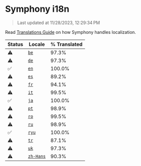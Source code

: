 # Symphony i18n

> Last updated at 11/28/2023, 12:29:34 PM

Read [Translations Guide](https://github.com/zyrouge/symphony/wiki/Translations-Guide) on how Symphony handles localization.

| Status | Locale | % Translated |
| --- | --- | --- |
| ⚠️ | [`be`](https://github.com/zyrouge/symphony/blob/main/i18n/be.toml) | 97.3% |
| ⚠️ | [`de`](https://github.com/zyrouge/symphony/blob/main/i18n/de.toml) | 97.3% |
| ✅ | [`en`](https://github.com/zyrouge/symphony/blob/main/i18n/en.toml) | 100.0% |
| ⚠️ | [`es`](https://github.com/zyrouge/symphony/blob/main/i18n/es.toml) | 89.2% |
| ⚠️ | [`fr`](https://github.com/zyrouge/symphony/blob/main/i18n/fr.toml) | 94.1% |
| ⚠️ | [`it`](https://github.com/zyrouge/symphony/blob/main/i18n/it.toml) | 99.5% |
| ✅ | [`ja`](https://github.com/zyrouge/symphony/blob/main/i18n/ja.toml) | 100.0% |
| ⚠️ | [`pt`](https://github.com/zyrouge/symphony/blob/main/i18n/pt.toml) | 98.9% |
| ⚠️ | [`ro`](https://github.com/zyrouge/symphony/blob/main/i18n/ro.toml) | 99.5% |
| ⚠️ | [`ru`](https://github.com/zyrouge/symphony/blob/main/i18n/ru.toml) | 98.9% |
| ✅ | [`ryu`](https://github.com/zyrouge/symphony/blob/main/i18n/ryu.toml) | 100.0% |
| ⚠️ | [`tr`](https://github.com/zyrouge/symphony/blob/main/i18n/tr.toml) | 87.1% |
| ⚠️ | [`uk`](https://github.com/zyrouge/symphony/blob/main/i18n/uk.toml) | 97.3% |
| ⚠️ | [`zh-Hans`](https://github.com/zyrouge/symphony/blob/main/i18n/zh-Hans.toml) | 90.3% |